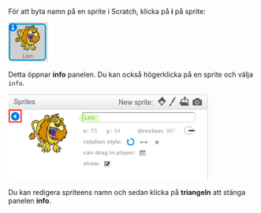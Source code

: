För att byta namn på en sprite i Scratch, klicka på **i** på sprite:

![skärmdump](images/rename-info.png)

Detta öppnar **info** panelen. Du kan också högerklicka på en sprite och välja `info`.

![skärmdump](images/rename-change.png)

Du kan redigera spriteens namn och sedan klicka på **triangeln** att stänga panelen **info**.